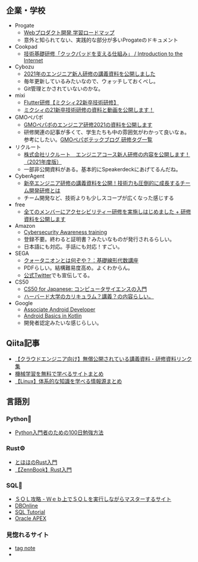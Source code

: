 ## 企業・学校

- Progate
  - [Webプロダクト開発 学習ロードマップ](https://journey.prog-8.com/ja/)
  - 意外と知られてない、実践的な部分が多いProgateのドキュメント
- Cookpad
  - [技術基礎研修「クックパッドを支える仕組み」 / Introduction to the Internet](https://speakerdeck.com/osa/introduction-to-the-internet)
- Cybozu
  - [2021年のエンジニア新人研修の講義資料を公開しました](https://blog.cybozu.io/entry/2021/07/20/100000)
  - 毎年更新しているみたいなので、ウォッチしておくべし。
  - Git管理とかされていないのかな。
- mixi
  - [Flutter研修【ミクシィ22新卒技術研修】](https://speakerdeck.com/mixi_engineers/2022-flutter-training)
  - [ミクシィの21新卒技術研修の資料と動画を公開します！](https://mixi-developers.mixi.co.jp/21-technical-training-a0bcdbf9bca0)
- GMOペパボ
  - [GMOペパボのエンジニア研修2021の資料を公開します](https://tech.pepabo.com/2021/09/21/newbie-training-2021/)
  - 研修関連の記事が多くて、学生たちも中の雰囲気がわかって良いなぁ。参考にしたい。[GMOペパボテックブログ 研修タグ一覧](https://tech.pepabo.com/tags/%E7%A0%94%E4%BF%AE/)
- リクルート
  - [株式会社リクルート　エンジニアコース新人研修の内容を公開します！（2021年度版）](https://blog.recruit.co.jp/rtc/2021/08/20/recruit-bootcamp-2021/)
  - 一部非公開資料がある。基本的にSpeakerdeckにあげてるんだね。
- CyberAgent
  - [新卒エンジニア研修の講義資料を公開！技術力も圧倒的に成長するチーム開発研修とは](https://developers.cyberagent.co.jp/blog/archives/30024/)
  - チーム開発など、技術よりも少しスコープが広くなった感じする
- free
  - [全てのメンバーにアクセシビリティー研修を実施しはじめました + 研修資料を公開します](https://developers.freee.co.jp/entry/a11y-training)
- Amazon
  - [Cybersecurity Awareness training](https://learnsecurity.amazon.com/)
  - 登録不要。終わると証明書？みたいなものが発行されるらしい。
  - 日本語にも対応。手話にも対応！すごい。
- SEGA
  - [クォータニオンとは何ぞや？：基礎線形代数講座](https://techblog.sega.jp/entry/2021/06/15/100000)
  - PDFらしい。結構難易度高め。よくわからん。
  - [公式Twitter](https://twitter.com/SEGA_OFFICIAL/status/1404640339302838276)でも宣伝してる。
- CS50
  - [CS50 for Japanese: コンピュータサイエンスの入門](https://cs50.jp/)
  - [ハーバード大学のカリキュラム？講義？の内容らしい。](https://cs50.harvard.edu/summer/2022/)
- Google
  - [Associate Android Developer](https://developers.google.com/certification/associate-android-developer)
  - [Android Basics in Kotlin](https://developer.android.com/courses/android-basics-kotlin/course)
  - 開発者認定みたいな感じらしい。

## Qiita記事

- [【クラウドエンジニア向け】無償公開されている講義資料・研修資料リンク集](https://qiita.com/yoshiyama_hana/items/96dbe0b82ca783c86be0)
- [機械学習を無料で学べるサイトまとめ](https://qiita.com/t_kata/items/68cc165d7fc5a1d51196)
- [【Linux】体系的な知識を学べる情報源まとめ](https://qiita.com/tmiki/items/9691b2f456edf29e609a)

## 言語別

### Python🐍
- [Python入門者のための100日勉強方法](https://miyabikno-jobs.com/pc/python-100-days/)

### Rust⚙
- [とほほのRust入門](https://www.tohoho-web.com/ex/rust.html#reference)
- [【ZennBook】Rust入門](https://zenn.dev/mebiusbox/books/22d4c1ed9b0003)

### SQL🐧
- [ＳＱＬ攻略 - Ｗｅｂ上でＳＱＬを実行しながらマスターするサイト](http://sql.main.jp/)
- [DBOnline](https://www.dbonline.jp/)
- [SQL Tutorial](https://sqlzoo.net/wiki/SQL_Tutorial)
- [Oracle APEX](https://apex.oracle.com/ja/)

### 見惚れるサイト
- [tag note](https://tagnote.net/)
- 
